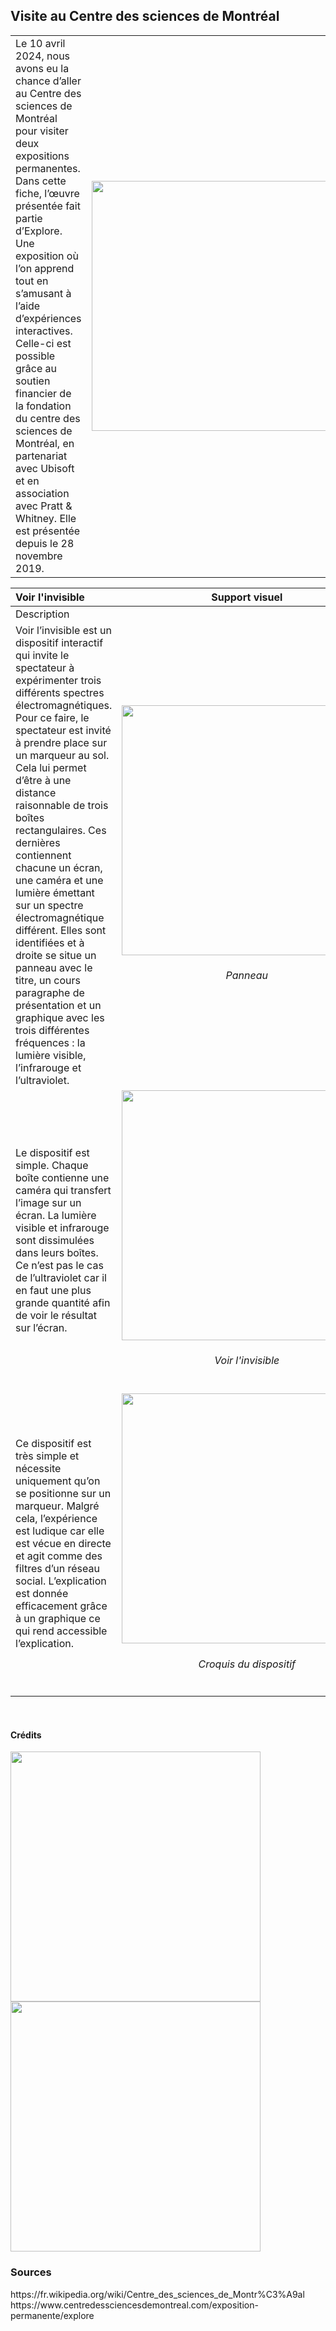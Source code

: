## Visite au Centre des sciences de Montréal
|| | 
| :---------------- | :------: |
|Le 10 avril 2024, nous avons eu la chance d’aller au Centre des sciences de Montréal pour visiter deux expositions permanentes. Dans cette fiche, l’œuvre présentée fait partie d’Explore. Une exposition où l’on apprend tout en s’amusant à l’aide d’expériences interactives. Celle-ci est possible grâce au soutien financier de la fondation du centre des sciences de Montréal, en partenariat avec Ubisoft et en association avec Pratt & Whitney. Elle est présentée depuis le 28 novembre 2019. |[<img src=".//media/Centre-des-sciences_devanture.jpg" width="400"/>](.//media/Centre-des-sciences_devanture.jpg)|




|Voir l'invisible | Support visuel | 
| :---------------- | :------: |
|Description
Voir l’invisible est un dispositif interactif qui invite le spectateur à expérimenter trois différents spectres électromagnétiques. Pour ce faire, le spectateur est invité à prendre place sur un marqueur au sol. Cela lui permet d’être à une distance raisonnable de trois boîtes rectangulaires. Ces dernières contiennent chacune un écran, une caméra et une lumière émettant sur un spectre électromagnétique différent. Elles sont identifiées et à droite se situe un panneau avec le titre, un cours paragraphe de présentation et un graphique avec les trois différentes fréquences : la lumière visible, l’infrarouge et l’ultraviolet. | <img src=".//media/Centre-des-sciences_cartels.jpg" width="400"/> <h6>Panneau</h6>|
|Le dispositif est simple. Chaque boîte contienne une caméra qui transfert l’image sur un écran. La lumière visible et infrarouge sont dissimulées dans leurs boîtes. Ce n’est pas le cas de l’ultraviolet car il en faut une plus grande quantité afin de voir le résultat sur l’écran.|<img src=".//media/Centre-des-sciences_dispositif.jpg" width="400"/> <h6>Voir l'invisible</h6>|
|Ce dispositif est très simple et nécessite uniquement qu’on se positionne sur un marqueur. Malgré cela, l’expérience est ludique car elle est vécue en directe et agit comme des filtres d’un réseau social. L’explication est donnée efficacement grâce à un graphique ce qui rend accessible l’explication.|<img src=".//media/Centre-des-sciences_croquis.jpg" width="400"/> <h6>Croquis du dispositif</h6>|

<br>

#### Crédits 

<img src=".//media/centre-des-sciences_credit_01.png" width="400"/>  <img src=".//media/centre-des-sciences_credit_02.png" width="400"/> 
<br>
<h3>Sources</h3>
https://fr.wikipedia.org/wiki/Centre_des_sciences_de_Montr%C3%A9al
https://www.centredessciencesdemontreal.com/exposition-permanente/explore
